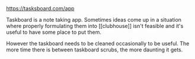 https://tasksboard.com/app

Taskboard is a note taking app. Sometimes ideas come up in a situation where properly formulating them into [[clubhouse]] isn't feasible and it's useful to have some place to put them.

However the taskboard needs to be cleaned occasionally to be useful. The more time there is between taskboard scrubs, the more daunting it gets.
